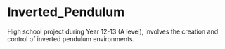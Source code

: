 # Inverted_Pendulum
High school project during Year 12-13 (A level), involves the creation and control of inverted pendulum environments.
